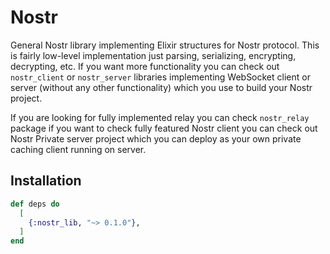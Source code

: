 # Nostr

General Nostr library implementing Elixir structures for Nostr protocol. This is fairly low-level
implementation just parsing, serializing, encrypting, decrypting, etc. If you want more
functionality you can check out `nostr_client` or `nostr_server` libraries implementing WebSocket
client or server (without any other functionality) which you use to build your Nostr project.

If you are looking for fully implemented relay you can check `nostr_relay` package if you want to
check fully featured Nostr client you can check out Nostr Private server project which you can
deploy as your own private caching client running on server.

## Installation

```elixir
def deps do
  [
    {:nostr_lib, "~> 0.1.0"},
  ]
end
```
